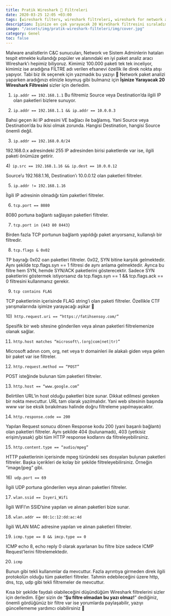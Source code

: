 ```yaml
---
title: Pratik Wireshark 🦈 Filtreleri 
date: 2020-03-25 12:05 +03:00
tags: [wireshark filters, wireshark filtreleri, wireshark for network analysis, wireshark for infected traffic, wireshark ctf]
description: İşinize en çok yarayacak 20 WireShark filtresini sıraladım. Keyifli okumalar...
image: "/assets/img/pratik-wireshark-filteleri/img/cover.jpg"
category: Genel
toc: false
---
```


Malware analistlerin C&C sunucuları, Network ve Sistem Adminlerin hataları tespit etmekte kullandığı popüler ve alanındaki en iyi paket analiz aracı Wireshark’ı hepimiz biliyoruz. Kimimiz 100.000 paketi tek tek inceliyor, kimimiz ise aradığına FİLTRE adı verilen efsanevi özellik ile direk nokta atışı yapıyor. Tabi biz ilk seçenek için yazmadık bu yazıyı 🙂 Network paket analizi yaparken aradığınızı elinizle koymuş gibi bulmanız için **İşinize Yarayacak 20 Wireshark Filtresini** sizler için derledim.

1) `ip.addr == 192.168.1.1`
Bu filtremiz Source veya Destination’da ilgili IP olan paketleri bizlere sunuyor.

 

2) `ip.addr == 192.168.1.1 && ip.addr == 10.0.0.3`

Bahsi geçen iki IP adresini VE bağlacı ile bağlamış. Yani Source veya Destination’da bu ikisi olmak zorunda. Hangisi Destination, hangisi Source önemli değil.

 

3) `ip.addr == 192.168.0.0/24`

192.168.0.x adresindeki 255 IP adresinden birisi paketlerde var ise, ilgili paketi önümüze getirir.

 

4)` ip.src == 192.168.1.16 && ip.dest == 10.0.0.12`

Source’u 192.168.1.16, Destination’ı 10.0.0.12 olan paketleri filtreler.

 

5) `ip.addr != 192.168.1.16`

İlgili IP adresinin olmadığı tüm paketleri filtreler.

 

6) `tcp.port == 8080`

8080 portuna bağlantı sağlayan paketleri filtreler.

 

7) `tcp.port in {443 80 8443}`

Birden fazla TCP portunun bağlantı yapıldığı paket arıyorsanız, kullanışlı bir filtredir.

 

8) `tcp.flags & 0x02`

TP bayrağı 0x02 oan paketleri filtreler. 0x02, SYN bitine karşılık gelmektedir. Aynı şekilde tcp.flags.syn == 1 filtresi de aynı anlama gelmektedir. Ayrıca bu filtre hem SYN, hemde SYN/ACK paketlerini gösterecektir. Sadece SYN paketlerini göstermek istiyorsanız da tcp.flags.syn == 1 && tcp.flags.ack == 0 filtresini kullanmanız gerekir.

 

9) `tcp contains FLAG`

TCP paketlerinin içerisinde FLAG string’i olan paketi filtreler. Özellikle CTF yarışmalarında işimize yarayacağı aşikar 🙂

 

10)` http.request.uri == “https://fatihsensoy.com/”`

Spesifik bir web sitesine gönderilen veya alınan paketleri filtrelemenize olanak sağlar.

 

11) `http.host matches “microsoft\.(org|com|net|tr)”`

Microsoft adının com, org, net veya tr domainleri ile alakalı giden veya gelen bir paket var ise filtreler.

 

12) `http.request.method == “POST”`

POST isteğinde bulunan tüm paketleri filtreler.

 

13) `http.host == “www.google.com”`

Belirtilen URL’in host olduğu paketleri bize sunar. Dikkat edilmesi gereken bir nokta mevcuttur. URL tam olarak yazılmalıdır. Yani web sitesinin başında www var ise eksik bırakılması halinde doğru filtreleme yapılmayacaktır.

 

14) `http.response.code == 200`

Yapılan Request sonucu dönen Response kodu 200 (yani başarılı bağlantı) olan paketleri filtreler. Aynı şekilde 404 (bulunamadı), 403 (yetkisiz erişim/yasak) gibi tüm HTTP response kodlarını da filtreleyebilirsiniz.

 

15) `http.content.type == “audio/mpeg”`

HTTP paketlerinin içerisinde mpeg türündeki ses dosyaları bulunan paketleri filtreler. Başka içerikleri de kolay bir şekilde filtreleyebilirsiniz. Örneğin “image/jpeg” gibi.

 

16)` udp.port == 69`

İlgili UDP portuna gönderilen veya alınan paketleri filtreler.

 

17) `wlan.ssid == Isyeri_Wifi`

İlgili WIFI’ın SSID’sine yapılan ve alınan paketleri bize sunar.

 

18) `wlan.addr == 00:1c:12:dd:ac:4d`

İlgili WLAN MAC adresine yapılan ve alınan paketleri filtreler.

 

19) `icmp.type == 8 && imcp.type == 0`

ICMP echo 8, echo reply 0 olarak ayarlanan bu filtre bize sadece ICMP Request’lerini filtrelemektedir.

 

20) `icmp`

Bunun gibi tekli kullanımlar da mevcuttur. Fazla ayrıntıya girmeden direk ilgili protokolün olduğu tüm paketleri filtreler. Tahmin edebileceğini üzere http, dns, tcp, udp gibi tekli filtremeler de mevcuttur.

 
Kısa bir şekilde faydalı olabileceğini düşündüğüm Wireshark filtrelerini sizler için derledim. Eğer sizin de “**Şu filtre olmadan bu yazı olmaz!**” dediğiniz, önemli gördüğünüz bir filtre var ise yorumlarda paylaşabilir, yazıyı güncellememe yardımcı olabilirsiniz 🙂